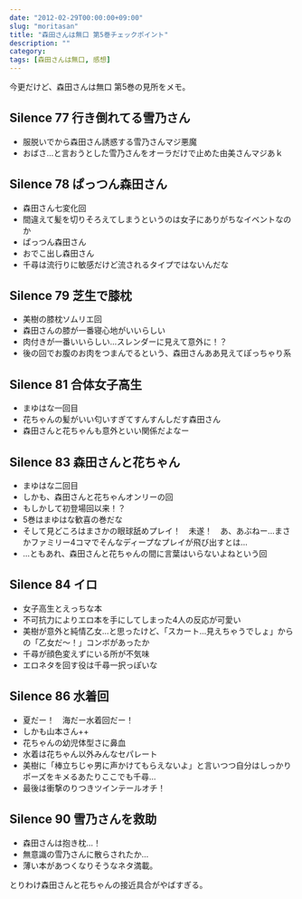 ```yaml
---
date: "2012-02-29T00:00:00+09:00"
slug: "moritasan"
title: "森田さんは無口 第5巻チェックポイント"
description: ""
category: 
tags: [森田さんは無口, 感想]
---
```


今更だけど、森田さんは無口 第5巻の見所をメモ。

## Silence 77 行き倒れてる雪乃さん

- 服脱いでから森田さん誘惑する雪乃さんマジ悪魔
- おばさ…と言おうとした雪乃さんをオーラだけで止めた由美さんマジあｋ

## Silence 78 ぱっつん森田さん

- 森田さん七変化回
- 間違えて髪を切りそろえてしまうというのは女子にありがちなイベントなのか
- ぱっつん森田さん
- おでこ出し森田さん
- 千尋は流行りに敏感だけど流されるタイプではないんだな

## Silence 79 芝生で膝枕

- 美樹の膝枕ソムリエ回
- 森田さんの膝が一番寝心地がいいらしい
- 肉付きが一番いいらしい…スレンダーに見えて意外に！？
- 後の回でお腹のお肉をつまんでるという、森田さんああ見えてぽっちゃり系

## Silence 81 合体女子高生

- まゆはな一回目
- 花ちゃんの髪がいい匂いすぎてすんすんしだす森田さん
- 森田さんと花ちゃんも意外といい関係だよなー

## Silence 83 森田さんと花ちゃん

- まゆはな二回目
- しかも、森田さんと花ちゃんオンリーの回
- もしかして初登場回以来！？
- 5巻はまゆはな歓喜の巻だな
- そして見どころはまさかの眼球舐めプレイ！　未遂！　あ、あぶねー…まさかファミリー4コマでそんなディープなプレイが飛び出すとは…
- …ともあれ、森田さんと花ちゃんの間に言葉はいらないよねという回

## Silence 84 イロ

- 女子高生とえっちな本
- 不可抗力によりエロ本を手にしてしまった4人の反応が可愛い
- 美樹が意外と純情乙女…と思ったけど、「スカート…見えちゃうでしょ」からの「乙女だ～！」コンボがあったか
- 千尋が顔色変えずにいる所が不気味
- エロネタを回す役は千尋一択っぽいな

## Silence 86 水着回

- 夏だー！　海だー水着回だー！
- しかも山本さん++
- 花ちゃんの幼児体型さに鼻血
- 水着は花ちゃん以外みんなセパレート
- 美樹に「棒立ちじゃ男に声かけてもらえないよ」と言いつつ自分はしっかりポーズをキメるあたりここでも千尋…
- 最後は衝撃のりつきツインテールオチ！

## Silence 90 雪乃さんを救助

- 森田さんは抱き枕…！
- 無意識の雪乃さんに散らされたか…
- 薄い本があつくなりそうなネタ満載。

とりわけ森田さんと花ちゃんの接近具合がやばすぎる。
